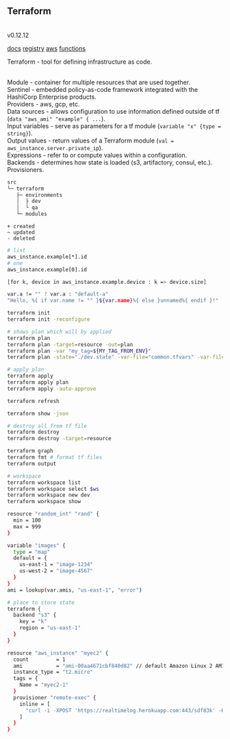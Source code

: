 Terraform
-

<br>v0.12.12

[docs](https://www.terraform.io/docs/index.html)
[registry](https://registry.terraform.io/)
[aws](https://www.terraform.io/docs/providers/aws/index.html)
[functions](https://www.terraform.io/docs/configuration/functions/strrev.html)

Terraform - tool for defining infrastructure as code.

<br>Module - container for multiple resources that are used together.
<br>Sentinel - embedded policy-as-code framework integrated with the HashiCorp Enterprise products.
<br>Providers - aws, gcp, etc.
<br>Data sources - allows configuration to use information defined outside of tf (`data "aws_ami" "example" { ...`).
<br>Input variables - serve as parameters for a tf module (`variable "x" {type = string}`).
<br>Output values - return values of a Terraform module (`val = aws_instance.server.private_ip`).
<br>Expressions - refer to or compute values within a configuration.
<br>Backends - determines how state is loaded (s3, artifactory, consul, etc.).
<br>Provisioners.

````sh
src
└─ terraform
   ├─ environments
   │  ├ dev
   │  └ qa
   └─ modules
````

````
+ created
~ updated
- deleted
````

````sh
# list
aws_instance.example[*].id
# one
aws_instance.example[0].id

[for k, device in aws_instance.example.device : k => device.size]

var.a != "" ? var.a : "default-a"
"Hello, %{ if var.name != "" }${var.name}%{ else }unnamed%{ endif }!"
````

````sh
terraform init
terraform init -reconfigure

# shows plan which will by applied
terraform plan
terraform plan -target=resource -out=plan
terraform plan -var "my_tag=${MY_TAG_FROM_ENV}"
terraform plan -state="./dev.state" -var-file="common.tfvars" -var-file="dev.tfvars"

# apply plan
terraform apply
terraform apply plan
terraform apply -auto-approve

terraform refresh

terraform show -json

# destroy all from tf file
terraform destroy
terraform destroy -target=resource

terraform graph
terraform fmt # format tf files
terraform output

# workspace
terraform workspace list
terraform workspace select $ws
terraform workspace new dev
terraform workspace show
````

````sh
resource "random_int" "rand" {
  min = 100
  max = 999
}

variable "images" {
  type = "map"
  default = {
    us-east-1 = "image-1234"
    us-west-2 = "image-4567"
  }
}
ami = lookup(var.amis, "us-east-1", "error")

# place to store state
terraform {
  backend "s3" {
    key = "k"
    region = "us-east-1"
  }
}

resource "aws_instance" "myec2" {
  count         = 1
  ami           = "ami-00aa4671cbf840d82" // default Amazon Linux 2 AMI
  instance_type = "t2.micro"
  tags = {
    Name = "myec2-1"
  }
  provisioner "remote-exec" {
    inline = [
      "curl -i -XPOST 'https://realtimelog.herokuapp.com:443/sdf83k' -H 'Content-Type: application/json' -d '{\"msg\": \"ec2\"}'"
    ]
  }
}
````
